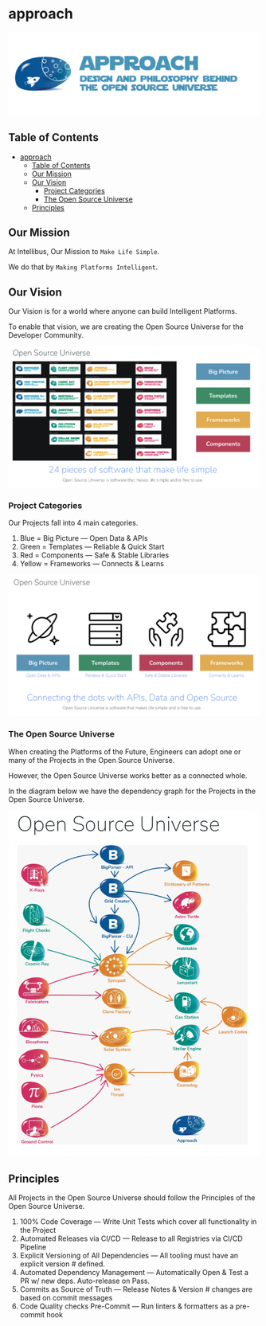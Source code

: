 # approach

![Approach — Design & Philosophy behind the Open Source Universe](assets/approach.png)

## Table of Contents

- [approach](#approach)
  - [Table of Contents](#table-of-contents)
  - [Our Mission](#our-mission)
  - [Our Vision](#our-vision)
    - [Project Categories](#project-categories)
    - [The Open Source Universe](#the-open-source-universe)
  - [Principles](#principles)

## Our Mission

At Intellibus, Our Mission to `Make Life Simple`.

We do that by `Making Platforms Intelligent`.

## Our Vision

Our Vision is for a world where anyone can build Intelligent Platforms.

To enable that vision, we are creating the Open Source Universe for the Developer Community.

![List of Open Source Universe Projects](/assets/vision.png)

### Project Categories

Our Projects fall into 4 main categories.

1. Blue = Big Picture — Open Data & APIs
2. Green = Templates — Reliable & Quick Start
3. Red = Components — Safe & Stable Libraries
4. Yellow = Frameworks — Connects & Learns

![Open Source Universe Project Categories](/assets/categories.png)

### The Open Source Universe

When creating the Platforms of the Future, Engineers can adopt one or many of the Projects in the Open Source Universe.

However, the Open Source Universe works better as a connected whole.

In the diagram below we have the dependency graph for the Projects in the Open Source Universe.

![Dependency Graph for Open Source Universe Projects](assets/connected.png)

## Principles

All Projects in the Open Source Universe should follow the Principles of the Open Source Universe.

1. 100% Code Coverage — Write Unit Tests which cover all functionality in the Project
2. Automated Releases via CI/CD — Release to all Registries via CI/CD Pipeline
3. Explicit Versioning of All Dependencies — All tooling must have an explicit version # defined.
4. Automated Dependency Management — Automatically Open & Test a PR w/ new deps. Auto-release on Pass.
5. Commits as Source of Truth — Release Notes & Version # changes are based on commit messages
6. Code Quality checks Pre-Commit — Run linters & formatters as a pre-commit hook
